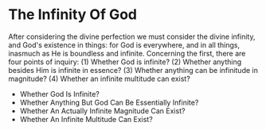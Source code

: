 # The Infinity Of God

After considering the divine perfection we must consider the divine infinity, and God's existence in things: for God is everywhere, and in all things, inasmuch as He is boundless and infinite.  Concerning the first, there are four points of inquiry:
(1) Whether God is infinite?
(2) Whether anything besides Him is infinite in essence?
(3) Whether anything can be infinitude in magnitude?
(4) Whether an infinite multitude can exist?

* Whether God Is Infinite?
* Whether Anything But God Can Be Essentially Infinite?
* Whether An Actually Infinite Magnitude Can Exist?
* Whether An Infinite Multitude Can Exist?